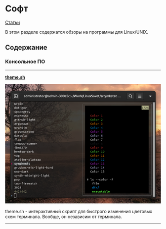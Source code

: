 # Софт

[Статьи](/LinuxSovet/stats/stats.md)

В этом разделе содержатся обзоры на программы для Linux/UNIX.

## Содержание

### Консольное ПО

***

<strong><a href="theme.sh/">theme.sh</a></strong>

<img src="theme.sh/pic/preview.png">

theme.sh - интерактивный скрипт для быстрого изменения цветовых схем терминала. Вообще, он независим от терминала.

***
